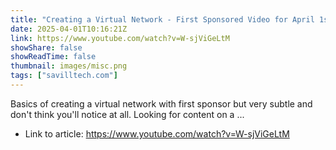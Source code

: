 ```yaml
---
title: "Creating a Virtual Network - First Sponsored Video for April 1st"
date: 2025-04-01T10:16:21Z
link: https://www.youtube.com/watch?v=W-sjViGeLtM
showShare: false
showReadTime: false
thumbnail: images/misc.png
tags: ["savilltech.com"]
---
```

Basics of creating a virtual network with first sponsor but very subtle and don't think you'll notice at all. Looking for content on a ...

- Link to article: https://www.youtube.com/watch?v=W-sjViGeLtM
